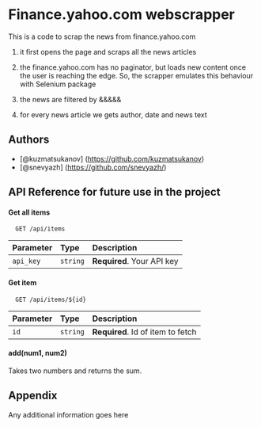 
# Finance.yahoo.com webscrapper

This is a code to scrap the news from finance.yahoo.com

1) it first opens the page and scraps all the news articles

2) the finance.yahoo.com has no paginator, but loads new content once the 
user is reaching the edge. So, the scrapper emulates this behaviour with
Selenium package

3) the news are filtered by &&&&&

3) for every news article we gets author, date and news text

## Authors

- [@kuzmatsukanov] (https://github.com/kuzmatsukanov)
- [@snevyazh] (https://github.com/snevyazh/)


## API Reference for future use in the project

#### Get all items

```http
  GET /api/items
```

| Parameter | Type     | Description                |
| :-------- | :------- | :------------------------- |
| `api_key` | `string` | **Required**. Your API key |

#### Get item

```http
  GET /api/items/${id}
```

| Parameter | Type     | Description                       |
| :-------- | :------- | :-------------------------------- |
| `id`      | `string` | **Required**. Id of item to fetch |

#### add(num1, num2)

Takes two numbers and returns the sum.


## Appendix

Any additional information goes here


